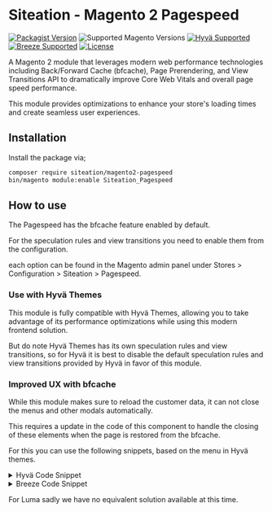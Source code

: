 # Siteation - Magento 2 Pagespeed

[![Packagist Version](https://img.shields.io/packagist/v/siteation/magento2-pagespeed?style=for-the-badge)](https://packagist.org/packages/siteation/magento2-pagespeed)
![Supported Magento Versions](https://img.shields.io/badge/magento-%202.4-brightgreen.svg?logo=magento&longCache=true&style=for-the-badge)
[![Hyvä Supported](https://img.shields.io/badge/Hyva-Supported-3df0af.svg?longCache=true&style=for-the-badge)](https://hyva.io/)
[![Breeze Supported](https://img.shields.io/badge/Breeze-Supported-b10005.svg?longCache=true&style=for-the-badge)](https://hyva.io/)
[![License](https://img.shields.io/github/license/Siteation/magento2-pagespeed?color=%23234&style=for-the-badge)](/LICENSE)


A Magento 2 module that leverages modern web performance technologies including Back/Forward Cache (bfcache), Page Prerendering, and View Transitions API to dramatically improve Core Web Vitals and overall page speed performance.

This module provides optimizations to enhance your store's loading times and create seamless user experiences.

## Installation

Install the package via;

```sh
composer require siteation/magento2-pagespeed
bin/magento module:enable Siteation_Pagespeed
```

## How to use

The Pagespeed has the bfcache feature enabled by default.

For the speculation rules and view transitions you need to enable them from the configuration.

each option can be found in the Magento admin panel under Stores > Configuration > Siteation > Pagespeed.

### Use with Hyvä Themes

This module is fully compatible with Hyvä Themes, allowing you to take advantage of its performance optimizations while using this modern frontend solution.

But do note Hyvä Themes has its own speculation rules and view transitions,
so for Hyvä it is best to disable the default speculation rules and view transitions provided by Hyvä in favor of this module.

### Improved UX with bfcache

While this module makes sure to reload the customer data, it can not close the menus and other modals automatically.

This requires a update in the code of this component to handle the closing of these elements when the page is restored from the bfcache.

For this you can use the following snippets, based on the menu in Hyvä themes.

<details><summary>Hyvä Code Snippet</summary>

In your copy of `vendor/hyva-themes/magento2-default-theme/Magento_Theme/templates/html/header/menu/mobile.phtml` edit the follwing:

```diff
<nav
    x-data="initMenuMobile<?= $escaper->escapeHtml($uniqueId) ?>()"
    @keydown.window.escape="closeMenu()"
    class="z-20 order-2 sm:order-1 lg:order-2 navigation lg:hidden w-12 h-12"
    aria-label="<?= $escaper->escapeHtmlAttr(__('Site navigation')) ?>"
    role="navigation"
+++ x-bind="eventListeners"
>
```

```diff
const initMenuMobile<?= $escaper->escapeHtml($uniqueId) ?> = () => {
    return {
        mobilePanelActiveId: null,
        open: false,
        init() {
            this.setActiveMenu(this.$root);
        },
+++     eventListeners: {
+++		    ['@pageshow.window'](event) {
+++             if (event.persisted) {
+++                 this.open = false
+++             };
+++         }
+++     },
```

</details>

<details><summary>Breeze Code Snippet</summary>

In your copy of `vendor/swissup/module-breeze/view/frontend/web/js/components/menu.js` edit the follwing:

```diff
    this._on(document, 'keydown', e => {
        if (e.key === 'Escape' && $('html').hasClass('nav-open')) {
            this.close();
        }
    });

+++ this._on(window, "pageshow", e => {
+++     if (e.persisted) {
+++         this.close();
+++     }
+++ });
},
```

</details>

For Luma sadly we have no equivalent solution available at this time.